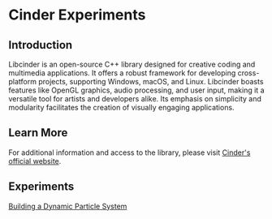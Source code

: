 # Cinder Experiments

## Introduction

Libcinder is an open-source C++ library designed for creative coding and multimedia applications. It offers a robust framework for developing cross-platform projects, supporting Windows, macOS, and Linux. Libcinder boasts features like OpenGL graphics, audio processing, and user input, making it a versatile tool for artists and developers alike. Its emphasis on simplicity and modularity facilitates the creation of visually engaging applications.

## Learn More

For additional information and access to the library, please visit [Cinder's official website](https://www.libcinder.org/).

## Experiments
[Building a Dynamic Particle System](./cinder-experiments/building_a_dynamic_particle_system/main.md)

